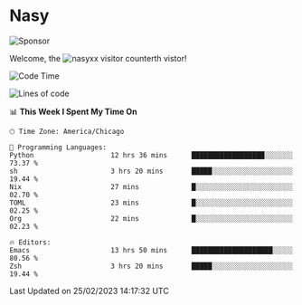 # Nasy

<!--
<p align="center">
<img height="200" src="https://github-readme-stats.vercel.app/api?username=nasyxx&count_private=true&show_icons=true&theme=dracula&include_all_commits=true"/>
<img height="200" src="https://github-readme-stats.vercel.app/api/top-langs/?username=nasyxx&theme=dracula&hide=html,jupyter+notebook&count_private=true&show_icons=true"/>
</p>

  
----------------
-->

![Sponsor](https://img.shields.io/static/v1.svg?label=Sponsor&message=%E2%9D%A4&logo=GitHub&style=flat&color=pink)
 
Welcome, the ![nasyxx visitor counter](https://count.getloli.com/get/@nasyxx?theme=rule34)th vistor!
 
<!--START_SECTION:waka-->
![Code Time](http://img.shields.io/badge/Code%20Time-3%2C183%20hrs%2029%20mins-blue)

![Lines of code](https://img.shields.io/badge/From%20Hello%20World%20I%27ve%20Written-6.0%20million%20lines%20of%20code-blue)

📊 **This Week I Spent My Time On** 

```text
🕑︎ Time Zone: America/Chicago

💬 Programming Languages: 
Python                   12 hrs 36 mins      ██████████████████░░░░░░░   73.37 % 
sh                       3 hrs 20 mins       █████░░░░░░░░░░░░░░░░░░░░   19.44 % 
Nix                      27 mins             █░░░░░░░░░░░░░░░░░░░░░░░░   02.70 % 
TOML                     23 mins             █░░░░░░░░░░░░░░░░░░░░░░░░   02.25 % 
Org                      22 mins             █░░░░░░░░░░░░░░░░░░░░░░░░   02.23 % 

🔥 Editors: 
Emacs                    13 hrs 50 mins      ████████████████████░░░░░   80.56 % 
Zsh                      3 hrs 20 mins       █████░░░░░░░░░░░░░░░░░░░░   19.44 % 
```


 Last Updated on 25/02/2023 14:17:32 UTC
<!--END_SECTION:waka-->

<!-- ![visitors](https://visitor-badge.laobi.icu/badge?page_id=nasyxx.nasyxx) -->
